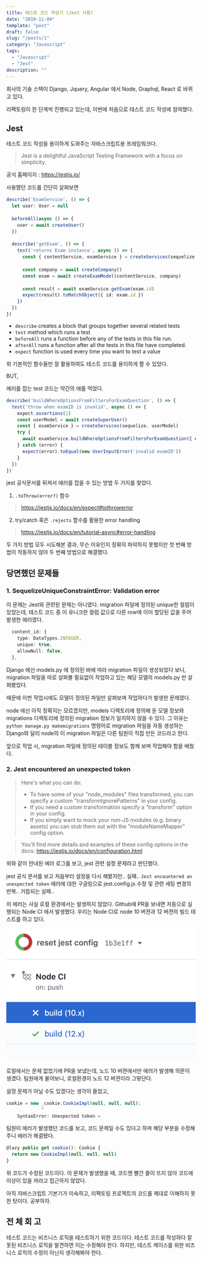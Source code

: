 ```yaml
---
title: 테스트 코드 작성기 (Jest 사용)
date: "2019-11-04"
template: "post"
draft: false
slug: "/posts/1"
category: "Javascript"
tags:
  - "Javascript"
  - "Jest"
description: ""
---
```


회사의 기술 스택이 Django, Jquery, Angular 에서 Node, Graphql, React 로 바뀌고 있다.

리팩토링이 한 단계씩 진행되고 있는데, 이번에 처음으로 테스트 코드 작성에 참여했다.

## __Jest__

테스트 코드 작성을 용이하게 도와주는 자바스크립트용 프레임워크다.

> Jest is a delightful JavaScript Testing Framework with a focus on simplicity.

공식 홈페이지 : https://jestjs.io/

사용했던 코드를 간단히 살펴보면

```typescript
describe('ExamService', () => {
  let user: User = null

  beforeAll(async () => {
    user = await createUser()
  })

  describe('getExam', () => {
    test('returns Exam instance', async () => {
      const { contentService, examService } = createServices(sequelize, user)

      const company = await createCompany()
      const exam = await createExamModel(contentService, company)

      const result = await examService.getExam(exam.id)
      expect(result).toMatchObject({ id: exam.id })
    })
  })
})
```

- `describe` creates a block that groups together several related tests
- `test` method which runs a test
- `beforeAll` runs a function before any of the tests in this file run.
- `afterAll` runs a function after all the tests in this file have completed.
- `expect` function is used every time you want to test a value

위 기본적인 함수들만 잘 활용하여도 테스트 코드를 용이하게 짤 수 있었다.

BUT,

에러를 잡는 test 코드는 약간의 애를 먹었다.

```ts
describe('buildWhereOptionsFromFiltersForExamQuestion', () => {
  test('throw when examID is invalid', async () => {
    expect.assertions(1)
    const userModel = await createSuperUser()
    const { examService } = createServices(sequelize, userModel)
    try {
      await examService.buildWhereOptionsFromFiltersForExamQuestion({ examID: -1 })
    } catch (error) {
      expect(error).toEqual(new UserInputError('invalid examID'))
    }
  })
})
```

jest 공식문서를 뒤져서 에러를 잡을 수 있는 방법 두 가지를 찾았다.

1. `.toThrow(error?)` 함수
> https://jestjs.io/docs/en/expect#tothrowerror
2. try/catch 혹은 `.rejects` 함수를 활용한 error handling
> https://jestjs.io/docs/en/tutorial-async#error-handling

두 가지 방법 모두 시도해본 결과,
무슨 이유인지 정확히 파악하지 못했지만 첫 번째 방법이 작동하지 않아 두 번째 방법으로 해결했다.

## __당면했던 문제들__

### 1. SequelizeUniqueConstraintError: Validation error

이 문제는 Jest와 관련된 문제는 아니였다.
migration 파일에 정의된 unique한 컬럼이 있었는데, 테스트 코드 중 이 유니크한 컬럼 값으로 다른 row에 이미 할당된 값을 주어 발생한 에러였다.

```typescript
  content_id: {
    type: DataTypes.INTEGER,
    unique: true,
    allowNull: false,
  },
```

Django 에선 models.py 에 정의된 바에 따라 migration 파일이 생성되었다 보니,
migration 파일을 따로 살펴볼 필요없이 작업하고 있는 해당 모델의 models.py 만 살펴봤었다.

때문에 이번 작업시에도 모델이 정의된 파일만 살펴보며 작업하다가 발생한 문제였다.

node 에선 아직 정확히는 모르겠지만, models 디렉토리에 정의해 둔 모델 정보와
migrations 디렉토리에 정의된 migration 정보가 일치하지 않을 수 있다.
그 이유는 `python manage.py makemigrations` 명령어로 migration 파일을 자동 생성하는 Django와 달리 node의 이 migration 파일은 다른 팀원이 직접 만든 코드라고 한다.

앞으로 작업 시, migration 파일에 정의된 테이블 정보도 함께 보며 작업해야 함을 배웠다.

### 2. Jest encountered an unexpected token

>Here's what you can do:
>- To have some of your "node_modules" files transformed, you can specify a custom "transformIgnorePatterns" in your config.
>- If you need a custom transformation specify a "transform" option in your config.
>- If you simply want to mock your non-JS modules (e.g. binary assets) you can stub them out with the "moduleNameMapper" config option.

> You'll find more details and examples of these config options in the docs: https://jestjs.io/docs/en/configuration.html

위와 같이 안내된 에러 로그를 보고, jest 관련 설정 문제라고 판단했다.

jest 공식 문서를 보고 처음부터 설정을 다시 해봤지만.. 실패..
`Jest encountered an unexpected token` 에러에 대한 구글링으로 jest.config.js 수정 및 관련 세팅 변경의 반복.. 거듭되는 실패..

이 에러는 사실 로컬 환경에서는 발생하지 않았다.
Github에 PR을 보내면 자동으로 실행되는 Node CI 에서 발생했다.
우리는 Node CI로 node 10 버젼과 12 버젼의 빌드 테스트를 하고 있다.

![](/static/media/nodeCI.png)

로컬에서는 문제 없었기에 PR을 보냈는데,
노드 10 버젼에서만 에러가 발생해 의문이 생겼다.
팀원에게 물어보니, 로컬환경이 노드 12 버젼이라 그렇단다.

설정 문제가 아닐 수도 있겠다는 생각이 들었고,

```typescript
cookie = new _cookie.CookieImpl(null, null, null);
             ^
    SyntaxError: Unexpected token =
```

팀원이 에러가 발생했던 코드를 보고, 코드 문제일 수도 있다고 하며 해당 부분을 수정해주니 에러가 해결됐다.

```typescript
@lazy public get cookie(): Cookie {
  return new CookieImpl(null, null, null)
}
```

위 코드가 수정된 코드이다.
이 문제가 발생했을 때, 코드엔 빨간 줄이 뜨지 않아 코드에 이상이 있을 꺼라고 접근하지 않았다.

아직 자바스크립트 기본기가 미숙하고, 리팩토링 프로젝트의 코드를 제대로 이해하지 못한 탓이다.
공부하자.

## __전 체 회 고__

테스트 코드는 비즈니스 로직을 테스트하기 위한 코드이다.
테스트 코드를 작성하다 잘못된 비즈니스 로직을 발견하면 이는 수정해야 한다.
하지만, 테스트 케이스를 위한 비즈니스 로직의 수정이 아닌지 생각해봐야 한다.
